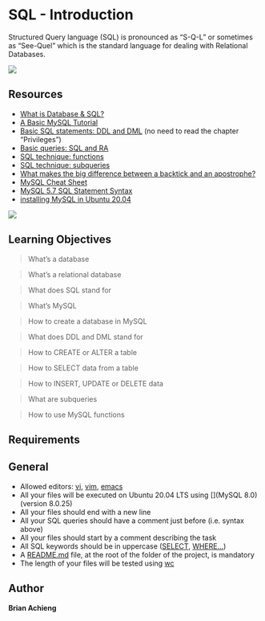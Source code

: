 # SQL - Introduction

Structured Query language (SQL) is pronounced as “S-Q-L” or sometimes as “See-Quel”  which is the standard language for dealing with Relational Databases.

![](https://s3.amazonaws.com/intranet-projects-files/holbertonschool-higher-level_programming+/272/rtcwz.jpg)

## Resources

* [What is Database & SQL?](https://intranet.alxswe.com/rltoken/dCN0iehq0dUdzKyb-wnKCA)
* [A Basic MySQL Tutorial](https://intranet.alxswe.com/rltoken/qUr_KQ-s_8OxE08wqhWgmQ)
* [Basic SQL statements: DDL and DML](https://intranet.alxswe.com/rltoken/UY9xHiwehlV_5pku6uIMWg) (no need to read the chapter “Privileges”)
* [Basic queries: SQL and RA](https://intranet.alxswe.com/rltoken/ewh71AsRTTIhWyKDZHacBg)
* [SQL technique: functions](https://intranet.alxswe.com/rltoken/ULRIbD_pzRs-eeu1M40HBw)
* [SQL technique: subqueries](https://intranet.alxswe.com/rltoken/aws8yLyvLOZZES0rFbwG7g)
* [What makes the big difference between a backtick and an apostrophe?](https://intranet.alxswe.com/rltoken/sjbco1Ww0XQ-K4flOtZsOA)
* [MySQL Cheat Sheet](https://intranet.alxswe.com/rltoken/_bXox_MWyvWHio4JwFCa3w)
* [MySQL 5.7 SQL Statement Syntax](https://intranet.alxswe.com/rltoken/rlDZrVw5HXdC9ltREhs-Iw)
* [installing MySQL in Ubuntu 20.04](https://intranet.alxswe.com/rltoken/IpYI9rgbwfjxOAQQgpHCmQ)

![](https://www.learncomputerscienceonline.com/wp-content/uploads/2019/08/MySQL-Relational-Database-Management-System.jpg)
## Learning Objectives

> What’s a database

> What’s a relational database

> What does SQL stand for

> What’s MySQL

> How to create a database in MySQL

> What does DDL and DML stand for

> How to CREATE or ALTER a table

> How to SELECT data from a table

> How to INSERT, UPDATE or DELETE data
 
> What are subqueries

> How to use MySQL functions


## Requirements
## **General**

- Allowed editors: [vi](), [vim](), [emacs]()
- All your files will be executed on Ubuntu 20.04 LTS using [](MySQL 8.0) (version 8.0.25)
- All your files should end with a new line
- All your SQL queries should have a comment just before (i.e. syntax above)
- All your files should start by a comment describing the task
- All SQL keywords should be in uppercase ([SELECT](), [WHERE…]())
- A [README.md]() file, at the root of the folder of the project, is mandatory
- The length of your files will be tested using [wc]()

## Author

**Brian Achieng**